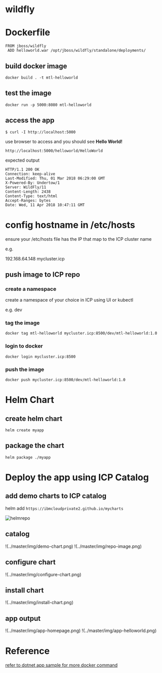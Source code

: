 # wildfly

# Dockerfile

```
FROM jboss/wildfly
 ADD helloworld.war /opt/jboss/wildfly/standalone/deployments/
```

## build docker image

```
docker build . -t mtl-helloworld
```

## test the image

```
docker run -p 5000:8080 mtl-helloworld
```

## access the app

```
$ curl -I http://localhost:5000
```

use browser to access and you should see **Hello World!**
```
http://localhost:5000/helloworld/HelloWorld
```

expected output
```
HTTP/1.1 200 OK
Connection: keep-alive
Last-Modified: Thu, 01 Mar 2018 06:29:00 GMT
X-Powered-By: Undertow/1
Server: WildFly/11
Content-Length: 2438
Content-Type: text/html
Accept-Ranges: bytes
Date: Wed, 11 Apr 2018 10:47:11 GMT
```

# config hostname in /etc/hosts
ensure your /etc/hosts file has the IP that map to the ICP cluster name

e.g.

192.168.64.148 mycluster.icp

## push image to ICP repo

### create a namespace
create a namespace of your choice in ICP using UI or kubectl

e.g. dev

### tag the image
```
docker tag mtl-helloworld mycluster.icp:8500/dev/mtl-helloworld:1.0
```

### login to docker
```
docker login mycluster.icp:8500
```

### push the image
```
docker push mycluster.icp:8500/dev/mtl-helloworld:1.0
```

# Helm Chart

## create helm chart
```
helm create myapp
```

## package the chart
```
helm package ./myapp
```

# Deploy the app using ICP Catalog

## add demo charts to ICP catalog
helm add ```https://ibmcloudprivate2.github.io/mycharts```

![helmrepo](../master/img/helm-repo.png)

## catalog
!(../master/img/demo-chart.png)
!(../master/img/repo-image.png)

## configure chart
!(../master/img/configure-chart.png)

## install chart
!(../master/img/install-chart.png)

## app output
!(../master/img/app-homepage.png)
!(../master/img/app-helloworld.png)

# Reference

[refer to dotnet app sample for more docker command](https://github.com/ibmcloudprivate2/dotnet/tree/master/samples/sample_aspnetmvc)